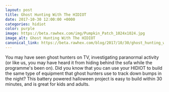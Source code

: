 ```yaml
---
layout: post
title: Ghost Hunting With The HIDIOT
date: 2017-10-30 12:00:00 +0000
categories: hidiot
color: purple 
image: https://beta.rawhex.com/img/Pumpkin_Patch_1024x1024.jpg
image_alt: Ghost Hunting With The HIDIOT
canonical_link: https://beta.rawhex.com/blog/2017/10/30/ghost_hunting_with_the_hidiot/
---
```


You may have seen ghost hunters on TV, investigating paranormal activity (or like us, you may have heard it from hiding behind the sofa while the programme's been on). Did you know that you can use your HIDIOT to build the same type of equipment that ghost hunters use to track down bumps in the night? This battery powered halloween project is easy to build within 30 minutes, and is great for kids and adults.
